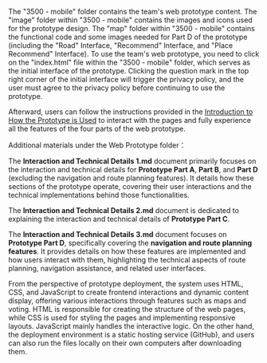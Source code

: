 The "3500 - mobile" folder contains the team's web prototype content. The "image" folder within "3500 - mobile" contains the images and icons used for the prototype design. The "map" folder within "3500 - mobile" contains the functional code and some images needed for Part D of the prototype (including the "Road" Interface, "Recommend" Interface, and "Place Recommend" Interface). To use the team's web prototype, you need to click on the "index.html" file within the "3500 - mobile" folder, which serves as the initial interface of the prototype. Clicking the question mark in the top right corner of the initial interface will trigger the privacy policy, and the user must agree to the privacy policy before continuing to use the prototype.

Afterward, users can follow the instructions provided in the [Introduction to How the Prototype is Used](https://github.com/vvvcccttt/DECO3500/wiki/%22FamTrip%22-Design-Process#high-fidelity-prototypes) to interact with the pages and fully experience all the features of the four parts of the web prototype.


Additional materials under the Web Prototype folder：

The **Interaction and Technical Details 1.md** document primarily focuses on the interaction and technical details for **Prototype Part A**, **Part B**, and **Part D** (excluding the navigation and route planning features). It details how these sections of the prototype operate, covering their user interactions and the technical implementations behind those functionalities.

The **Interaction and Technical Details 2.md** document is dedicated to explaining the interaction and technical details of **Prototype Part C**. 

The **Interaction and Technical Details 3.md** document focuses on **Prototype Part D**, specifically covering the **navigation and route planning features**. It provides details on how these features are implemented and how users interact with them, highlighting the technical aspects of route planning, navigation assistance, and related user interfaces.

From the perspective of prototype deployment, the system uses HTML, CSS, and JavaScript to create frontend interactions and dynamic content display, offering various interactions through features such as maps and voting. HTML is responsible for creating the structure of the web pages, while CSS is used for styling the pages and implementing responsive layouts. JavaScript mainly handles the interactive logic. On the other hand, the deployment environment is a static hosting service (GitHub), and users can also run the files locally on their own computers after downloading them.
